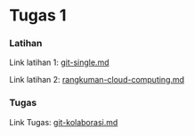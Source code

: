 # Tugas 1

### Latihan

Link latihan 1: [git-single.md](https://github.com/farhanmn/tekn-cloud-computing/blob/master/minggu-01/git-single.md)

Link latihan 2: [rangkuman-cloud-computing.md](https://github.com/farhanmn/tekn-cloud-computing/blob/master/minggu-01/rangkuman-cloud-computing.md)

### Tugas

Link Tugas: [git-kolaborasi.md](https://github.com/farhanmn/tekn-cloud-computing/blob/master/minggu-01/git-kolaborasi.md)
